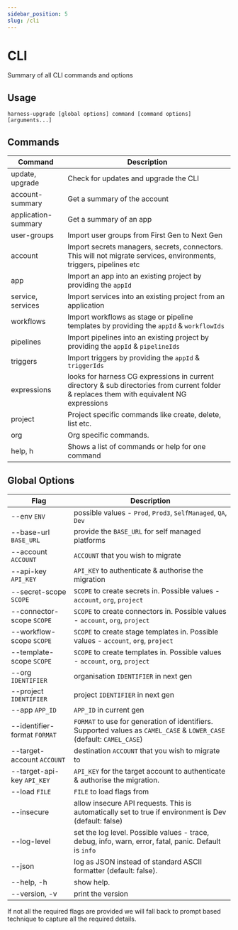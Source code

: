 ```yaml
---
sidebar_position: 5
slug: /cli
---
```


# CLI

Summary of all CLI commands and options

## Usage
```shell
harness-upgrade [global options] command [command options] [arguments...]
```

## Commands

| Command             | Description                                                                                                                                |   
|---------------------|--------------------------------------------------------------------------------------------------------------------------------------------|
| update, upgrade     | Check for updates and upgrade the CLI                                                                                                      |  
| account-summary     | Get a summary of the account                                                                                                               |  
| application-summary | Get a summary of an app                                                                                                                    |
| user-groups         | Import user groups from First Gen to Next Gen                                                                                              |  
| account             | Import secrets managers, secrets, connectors. This will not migrate services, environments, triggers, pipelines etc                        |  
| app                 | Import an app into an existing project by providing the `appId`                                                                            |  
| service, services   | Import services into an existing project from an application                                                                               |  
| workflows           | Import workflows as stage or pipeline templates by providing the `appId` & `workflowIds`                                                   |  
| pipelines           | Import pipelines into an existing project by providing the `appId` & `pipelineIds`                                                         |  
| triggers            | Import triggers by providing the `appId` & `triggerIds`                                                                                    |  
| expressions         | looks for harness CG expressions in current directory & sub directories from current folder & replaces them with equivalent NG expressions |  
| project             | Project specific commands like create, delete, list etc.                                                                                   |  
| org                 | Org specific commands.                                                                                                                     |  
| help, h             | Shows a list of commands or help for one command                                                                                           |  


## Global Options

| Flag                         | Description                                                                                                            |   
|------------------------------|------------------------------------------------------------------------------------------------------------------------|
| --env `ENV`                  | possible values - `Prod`, `Prod3`, `SelfManaged`, `QA`, `Dev`                                                          |  
| --base-url `BASE_URL`        | provide the `BASE_URL` for self managed platforms                                                                      |  
| --account `ACCOUNT`          | `ACCOUNT` that you wish to migrate                                                                                     |  
| --api-key `API_KEY`          | `API_KEY` to authenticate & authorise the migration                                                                    |  
| --secret-scope `SCOPE`       | `SCOPE` to create secrets in. Possible values - `account`, `org`, `project`                                            |  
| --connector-scope `SCOPE`    | `SCOPE` to create connectors in. Possible values - `account`, `org`, `project`                                         |  
| --workflow-scope `SCOPE`     | `SCOPE` to create stage templates in. Possible values - `account`, `org`, `project`                                    |  
| --template-scope `SCOPE`     | `SCOPE` to create templates in. Possible values - `account`, `org`, `project`                                          |  
| --org `IDENTIFIER`           | organisation `IDENTIFIER` in next gen                                                                                  |  
| --project `IDENTIFIER`       | project `IDENTIFIER` in next gen                                                                                       |  
| --app `APP_ID`               | `APP_ID` in current gen                                                                                                |  
| --identifier-format `FORMAT` | `FORMAT` to use for generation of identifiers. Supported values as `CAMEL_CASE` & `LOWER_CASE` (default: `CAMEL_CASE`) |  
| --target-account `ACCOUNT`   | destination `ACCOUNT` that you wish to migrate to                                                                      |  
| --target-api-key `API_KEY`   | `API_KEY` for the target account to authenticate & authorise the migration.                                            |
| --load `FILE`                | `FILE` to load flags from                                                                                              |
| --insecure                   | allow insecure API requests. This is automatically set to true if environment is Dev (default: false)                  |
| --log-level                  | set the log level. Possible values - trace, debug, info, warn, error, fatal, panic. Default is `info`                  |
| --json                       | log as JSON instead of standard ASCII formatter (default: false).                                                      |
| --help, -h                   | show help.                                                                                                             |
| --version, -v                | print the version                                                                                                      |

If not all the required flags are provided we will fall back to prompt based technique to capture all the required details.  
               

